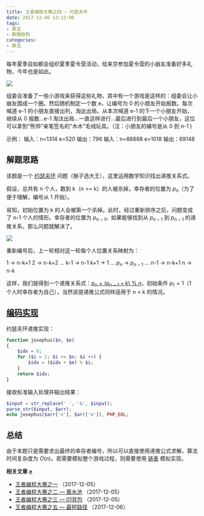 ```yaml
---
title: 王者编程大赛之四 — 约瑟夫环
date: 2017-12-06 13:12:00
tags:
- 算法
- 数据结构
categories:
- 算法
---
```


每年夏季自如都会组织夏季夏令营活动，给来京参加夏令营的小崩友准备好多礼物，今年也是如此。

![](https://img.fanhaobai.com/2017/12/2017-ziroom-king-4/3d9cf2e7-dfe6-4b6e-8526-991296c3ea51.png)<!--more-->

组委会准备了一些小游戏来获得这些礼物，其中有一个游戏是这样的：组委会让小崩友围成一个圈。然后随机制定一个数 e，让编号为 0 的小朋友开始报数。每次喊道 e-1 的小朋友直接出列，淘达出局。从本次喊道 e-1 的下一个小朋友开始，继续从 0 报数...e-1 淘汰出局...一直这样进行...最后进行到最后一个小朋友，这位可以拿到"熊帅"亲笔签名的"木木"毛绒玩具。（注：小朋友的编号是从 0 到 n-1 )

示例：
输入：n=1314 e=520
输出：796
输入：n=88888 e=1018
输出：69148

## 解题思路

该题是一个 [约瑟夫环](https://zh.wikipedia.org/wiki/%E7%BA%A6%E7%91%9F%E5%A4%AB%E6%96%AF%E9%97%AE%E9%A2%98) 问题（猴子选大王），这里运用数学知识找出递推关系式。

假设，总共有 n 个人，数到 k（n >= k）的人被杀掉，幸存者的位置为 $p_n$（为了便于理解，编号从 1 开始）。

易知，初始位置为 k 的人会被第一个杀掉。此时，经过重新排序之后，问题变成了 n-1 个人的情形。幸存者的位置为 $p_{n-1}$。如果能够找到从 $p_{n-1}$ 到 $p_{n-1}$ 的递推关系，那么问题就解决了。

![](https://img.fanhaobai.com/2017/12/2017-ziroom-king-4/3d9cf2e7-dfe6-4b6e-8526-991296c3ea51.png)

重新编号后，上一轮相对这一轮每个人位置关系映射为：

1 -> n-k+1
2 -> n-k+2
...
k-1 -> n-1
k+1 -> 1
...
$p_n$ -> $p_{n-1}$
...
n-1 -> n-k+1
n -> n-k

这样，我们就得到一个递推关系式：[$p_n = (p_{n-1} + k)$ % $n$]()，初始条件 $p_1 = 1$（1 个人时幸存者为自己），当然该提递推公式同样适用于 n < k 的情况。

## [编码实现](https://github.com/fan-haobai/2017-ziroom-king/blob/master/src/6.php)

约瑟夫环递推实现：

```PHP
function josephus($n, $e)
{
    $idx = 0;
    for ($i = 2; $i <= $n; $i ++) {
        $idx = ($idx + $e) % $i;
    }
    return $idx;
}
```

接收标准输入处理并输出结果：

```PHP
$input = str_replace(' ', '&', $input);
parse_str($input, $arr);
echo josephus($arr['n'], $arr['e']), PHP_EOL;
```

## 总结

由于本题只是需要求出最终的幸存者编号，所以可以直接使用递推公式求解，算法时间复杂度为 $O(n)$。若需要模拟整个游戏过程，则需要使用 [链表](http://blog.csdn.net/sxhelijian/article/details/9052891) 模拟实现。

<strong>相关文章 [»]()</strong>

* [王者编程大赛之一](https://www.fanhaobai.com/2017/12/2017-ziroom-king-1.html) <span>（2017-12-05）</span>
* [王者编程大赛之二 — 蓄水池](https://www.fanhaobai.com/2017/12/2017-ziroom-king-2.html) <span>（2017-12-05）</span>
* [王者编程大赛之三 — 01背包](https://www.fanhaobai.com/2017/12/2017-ziroom-king-3.html) <span>（2017-12-05）</span>
* [王者编程大赛之五 — 最短路径](https://www.fanhaobai.com/2017/12/2017-ziroom-king-5.html) <span>（2017-12-06）</span>